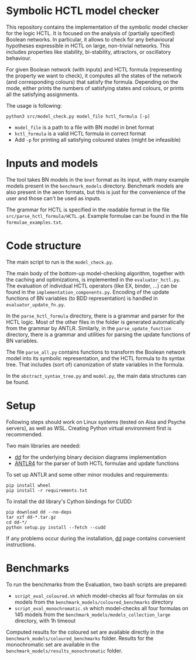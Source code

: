 # Symbolic HCTL model checker

This repository contains the implementation of the symbolic model checker for the logic HCTL.
It is focused on the analysis of (partially specified) Boolean networks. In particular, it allows to check for any behavioural hypotheses expressible in HCTL on large, non-trivial networks. This includes properties like stability, bi-stability, attractors, or oscillatory behaviour.

For given Boolean network (with inputs) and HCTL formula (representing the property we want to check), it computes all the states of the network (and corresponding colours) that satisfy the formula.
Depending on the mode, either prints the numbers of satisfying states and colours, or prints all the satisfying assignments.

The usage is following:
```
python3 src/model_check.py model_file hctl_formula [-p]
```

- `model_file` is a path to a file with BN model in bnet format
- `hctl_formula` is a valid HCTL formula in correct format
- Add `-p` for printing all satisfying coloured states (might be infeasible)

# Inputs and models

The tool takes BN models in the `bnet` format as its input, with many example models present in the `benchmark_models` directory. Benchmark models are also present in the aeon formats, but this is just for the convenience of the user and those can't be used as inputs.

The grammar for HCTL is specified in the readable format in the file `src/parse_hctl_formula/HCTL.g4`. Example formulae can be found in the file `formulae_examples.txt`.

# Code structure

The main script to run is the `model_check.py`.

The main body of the bottom-up model-checking algorithm, together with the caching and optimizations, is implemented in the `evaluator_hctl.py`.
The evaluation of individual HCTL operators (like EX, binder, ...) can be found in the `implementation_components.py`. 
Encoding of the update functions of BN variables (to BDD representation) is handled in `evaluator_update_fn.py`.

In the `parse_hctl_formula` directory, there is a grammar and parser for the HCTL logic. 
Most of the other files in the folder is generated automatically from the grammar by ANTLR.
Similarly, in the `parse_update_function` directory, there is a grammar and utilities for parsing the update functions of BN variables.

The file `parse_all.py` contains functions to transform the Boolean network model into its symbolic representation, and the HCTL formula to its syntax tree.
That includes (sort of) canonization of state variables in the formula.

In the `abstract_syntax_tree.py` and `model.py`, the main data structures can be found.


# Setup

Following steps should work on Linux systems (tested on Aisa and Psyche servers), as well as WSL. Creating Python virtual environment first is recommended.

Two main libraries are needed:
- [dd](https://github.com/tulip-control/dd) for the underlying binary decision diagrams implementation
- [ANTLR4](https://github.com/antlr/antlr4/blob/master/doc/python-target.md) for the parser of both HCTL formulae and update functions

To set up ANTLR and some other minor modules and requirements:
```
pip install wheel
pip install -r requirements.txt
```

To install the dd library's Cython bindings for CUDD:
```
pip download dd --no-deps  
tar xzf dd-*.tar.gz  
cd dd-*/  
python setup.py install --fetch --cudd  
```

If any problems occur during the installation, [dd](https://github.com/tulip-control/dd) page contains convenient instructions.


# Benchmarks

To run the benchmarks from the Evaluation, two bash scripts are prepared:

- `script_eval_coloured.sh` which model-checks all four formulas on six models from the `benchmark_models/coloured_benchmarks` directory
- `script_eval_monochromatic.sh` which model-checks all four formulas on 145 models from the `benchmark_models/models_collection_large` directory, with 1h timeout

Computed results for the coloured set are available directly in the `benchmark_models/coloured_benchmarks` folder.
Results for the monochromatic set are available in the `benchmark_models/results_monochromatic` folder.
